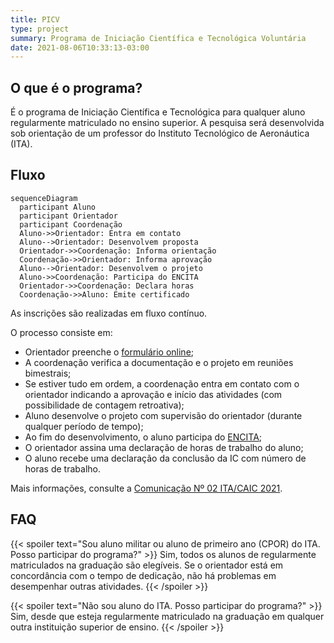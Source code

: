 ```yaml
---
title: PICV
type: project
summary: Programa de Iniciação Científica e Tecnológica Voluntária
date: 2021-08-06T10:33:13-03:00
---
```


## O que é o programa?

É o programa de Iniciação Científica e Tecnológica para qualquer aluno
regularmente matriculado no ensino superior.  A pesquisa será desenvolvida sob
orientação de um professor do Instituto Tecnológico de Aeronáutica (ITA).

## Fluxo

```mermaid
sequenceDiagram
  participant Aluno
  participant Orientador
  participant Coordenação
  Aluno->>Orientador: Entra em contato
  Aluno-->Orientador: Desenvolvem proposta
  Orientador->>Coordenação: Informa orientação
  Coordenação->>Orientador: Informa aprovação
  Aluno-->Orientador: Desenvolvem o projeto
  Aluno->>Coordenação: Participa do ENCITA
  Orientador->>Coordenação: Declara horas
  Coordenação->>Aluno: Emite certificado
```

As inscrições são realizadas em fluxo contínuo.

O processo consiste em:

- Orientador preenche o [formulário online](https://airtable.com/shrJ4ZII0eNNZB4n3);
- A coordenação verifica a documentação e o projeto em reuniões bimestrais;
- Se estiver tudo em ordem, a coordenação entra em contato com o orientador
  indicando a aprovação e início das atividades (com possibilidade de contagem
  retroativa);
- Aluno desenvolve o projeto com supervisão do orientador (durante qualquer
  período de tempo);
- Ao fim do desenvolvimento, o aluno participa do [ENCITA](/evento);
- O orientador assina uma declaração de horas de trabalho do aluno;
- O aluno recebe uma declaração da conclusão da IC com número de horas de
  trabalho.

Mais informações, consulte a [Comunicação Nº 02 ITA/CAIC 2021](/documentos/atas/2021-02.pdf).

## FAQ

{{< spoiler text="Sou aluno militar ou aluno de primeiro ano (CPOR) do ITA. Posso participar do programa?" >}}
  Sim, todos os alunos de regularmente matriculados na graduação são elegíveis.
  Se o orientador está em concordância com o tempo de dedicação, não há
  problemas em desempenhar outras atividades.
{{< /spoiler >}}

{{< spoiler text="Não sou aluno do ITA. Posso participar do programa?" >}}
  Sim, desde que esteja regularmente matriculado na graduação em qualquer outra instituição superior de ensino.
{{< /spoiler >}}
